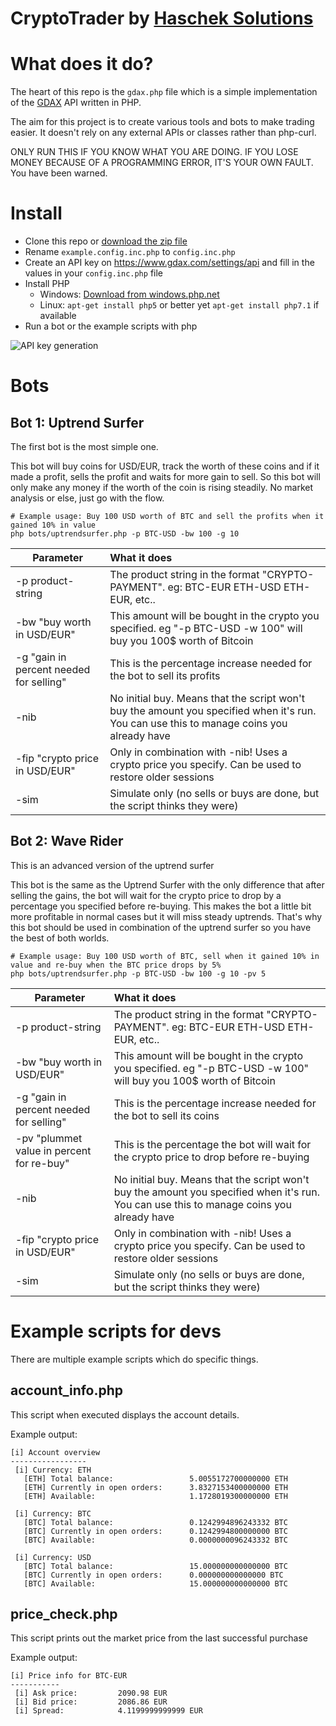 # CryptoTrader by [Haschek Solutions](https://haschek.solutions)

# What does it do?
The heart of this repo is the ```gdax.php``` file which is a simple implementation of the [GDAX](https://www.gdax.com) API written in PHP.

The aim for this project is to create various tools and bots to make trading easier. It doesn't rely on any external APIs or classes rather than php-curl.

ONLY RUN THIS IF YOU KNOW WHAT YOU ARE DOING. IF YOU LOSE MONEY BECAUSE OF A PROGRAMMING ERROR, IT'S YOUR OWN FAULT. You have been warned.

# Install
- Clone this repo or [download the zip file](https://github.com/HaschekSolutions/cryptotrader/archive/master.zip)
- Rename ```example.config.inc.php``` to ```config.inc.php```
- Create an API key on https://www.gdax.com/settings/api and fill in the values in your ```config.inc.php``` file
- Install PHP
  - Windows: [Download from windows.php.net](http://windows.php.net/downloads/releases/php-7.2.2-Win32-VC15-x64.zip)
  - Linux: ```apt-get install php5``` or better yet ```apt-get install php7.1``` if available
- Run a bot or the example scripts with php

![API key generation](https://www.pictshare.net/as17pqcsf8.jpg)

# Bots

## Bot 1: Uptrend Surfer
The first bot is the most simple one.

This bot will buy coins for USD/EUR, track the worth of these coins and if it made a profit, sells the profit and waits for more gain to sell.
So this bot will only make any money if the worth of the coin is rising steadily. No market analysis or else, just go with the flow.

```
# Example usage: Buy 100 USD worth of BTC and sell the profits when it gained 10% in value
php bots/uptrendsurfer.php -p BTC-USD -bw 100 -g 10
```

| Parameter     | What it does |
| ------------- |:-------------|
| -p product-string   |                      The product string in the format "CRYPTO-PAYMENT". eg: BTC-EUR ETH-USD ETH-EUR, etc..|
|-bw "buy worth in USD/EUR"      |          This amount will be bought in the crypto you specified. eg "-p BTC-USD -w 100" will buy you 100$ worth of Bitcoin|
|-g "gain in percent needed for selling" |  This is the percentage increase needed for the bot to sell its profits|
|-nib                 |  No initial buy. Means that the script won't buy the amount you specified when it's run. You can use this to manage coins you already have |
|-fip "crypto price in USD/EUR" |            Only in combination with -nib! Uses a crypto price you specify. Can be used to restore older sessions |
|-sim |                                     Simulate only (no sells or buys are done, but the script thinks they were)|

## Bot 2: Wave Rider
This is an advanced version of the uptrend surfer

This bot is the same as the Uptrend Surfer with the only difference that after selling the gains, the bot will wait for the crypto price to drop by a percentage you specified before re-buying.
This makes the bot a little bit more profitable in normal cases but it will miss steady uptrends. That's why this bot should be used in combination of the uptrend surfer so you have the best of both worlds.

```
# Example usage: Buy 100 USD worth of BTC, sell when it gained 10% in value and re-buy when the BTC price drops by 5%
php bots/uptrendsurfer.php -p BTC-USD -bw 100 -g 10 -pv 5
```

| Parameter     | What it does |
| ------------- |:-------------|
| -p product-string   |                      The product string in the format "CRYPTO-PAYMENT". eg: BTC-EUR ETH-USD ETH-EUR, etc..|
|-bw "buy worth in USD/EUR"      |          This amount will be bought in the crypto you specified. eg "-p BTC-USD -w 100" will buy you 100$ worth of Bitcoin|
|-g "gain in percent needed for selling" |  This is the percentage increase needed for the bot to sell its coins|
|-pv "plummet value in percent for re-buy" |  This is the percentage the bot will wait for the crypto price to drop before re-buying|
|-nib                 |  No initial buy. Means that the script won't buy the amount you specified when it's run. You can use this to manage coins you already have |
|-fip "crypto price in USD/EUR" |            Only in combination with -nib! Uses a crypto price you specify. Can be used to restore older sessions |
|-sim |                                     Simulate only (no sells or buys are done, but the script thinks they were)|


# Example scripts for devs
There are multiple example scripts which do specific things.

## account_info.php
This script when executed displays the account details.

Example output:
```
[i] Account overview
-----------------
 [i] Currency: ETH
   [ETH] Total balance:                 5.0055172700000000 ETH
   [ETH] Currently in open orders:      3.8327153400000000 ETH
   [ETH] Available:                     1.1728019300000000 ETH

 [i] Currency: BTC
   [BTC] Total balance:                 0.1242994896243332 BTC
   [BTC] Currently in open orders:      0.1242994800000000 BTC
   [BTC] Available:                     0.0000000096243332 BTC

 [i] Currency: USD
   [BTC] Total balance:                 15.000000000000000 BTC
   [BTC] Currently in open orders:      0.000000000000000 BTC
   [BTC] Available:                     15.000000000000000 BTC
```

## price_check.php
This script prints out the market price from the last successful purchase

Example output:
```
[i] Price info for BTC-EUR
-----------
 [i] Ask price:         2090.98 EUR
 [i] Bid price:         2086.86 EUR
 [i] Spread:            4.1199999999999 EUR
```
